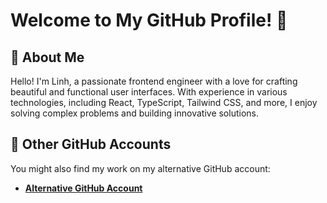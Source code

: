 # Welcome to My GitHub Profile! 👋

## 🌟 About Me

Hello! I'm Linh, a passionate frontend engineer with a love for crafting beautiful and functional user interfaces. With experience in various technologies, including React, TypeScript, Tailwind CSS, and more, I enjoy solving complex problems and building innovative solutions.

## 🔗 Other GitHub Accounts

You might also find my work on my alternative GitHub account:

- **[Alternative GitHub Account]([link-to-alternative-account](https://github.com/tql247))**
